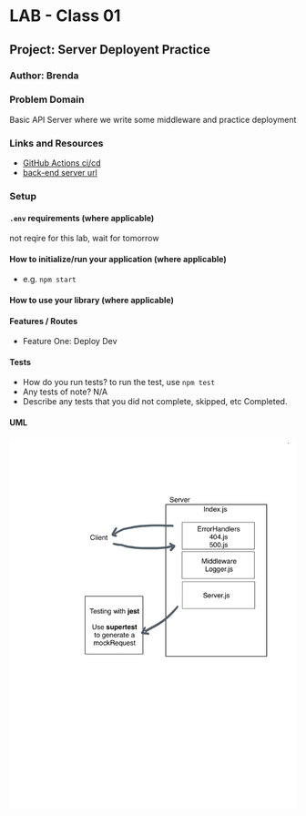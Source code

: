 # LAB - Class 01

## Project: Server Deployent Practice

### Author: Brenda 

### Problem Domain  

Basic API Server where we write some middleware and practice deployment

### Links and Resources

- [GitHub Actions ci/cd](https://github.com/brenda70904/server-deployment-practice/actions)
- [back-end server url](https://server-deployment-practice-dhu1.onrender.com)
<!-- - [front-end application](http://xyz.com) (when applicable) -->

### Setup

#### `.env` requirements (where applicable)

not reqire for this lab, wait for tomorrow

#### How to initialize/run your application (where applicable)

- e.g. `npm start`

#### How to use your library (where applicable)

#### Features / Routes

- Feature One: Deploy Dev

#### Tests

- How do you run tests?
to run the test, use `npm test`
- Any tests of note?
N/A
- Describe any tests that you did not complete, skipped, etc
Completed.

#### UML

![lab01_UML](./assets/lab-01uml.jpg)
